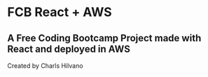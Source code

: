 # FCB React + AWS
A Free Coding Bootcamp Project made with React and deployed in AWS
---
Created by Charls Hilvano